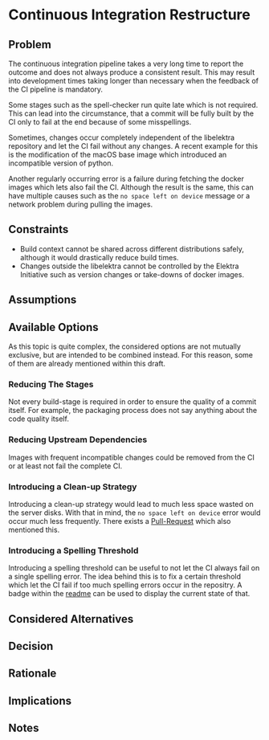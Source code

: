 # Continuous Integration Restructure

## Problem

The continuous integration pipeline takes a very long time to report the outcome and does not always produce a consistent result.
This may result into development times taking longer than necessary when the feedback of the CI pipeline is mandatory.

Some stages such as the spell-checker run quite late which is not required.
This can lead into the circumstance, that a commit will be fully built by the CI only to fail at the end because of some misspellings.

Sometimes, changes occur completely independent of the libelektra repository and let the CI fail without any changes.
A recent example for this is the modification of the macOS base image which introduced an incompatible version of python.

Another regularly occurring error is a failure during fetching the docker images which lets also fail the CI.
Although the result is the same, this can have multiple causes such as the `no space left on device` message or a network problem during pulling the images.

## Constraints

- Build context cannot be shared across different distributions safely, although it would drastically reduce build times.
- Changes outside the libelektra cannot be controlled by the Elektra Initiative such as version changes or take-downs of docker images.

## Assumptions

## Available Options

As this topic is quite complex, the considered options are not mutually exclusive, but are intended to be combined instead.
For this reason, some of them are already mentioned within this draft.

### Reducing The Stages

Not every build-stage is required in order to ensure the quality of a commit itself.
For example, the packaging process does not say anything about the code quality itself.

### Reducing Upstream Dependencies

Images with frequent incompatible changes could be removed from the CI or at least not fail the complete CI.

### Introducing a Clean-up Strategy

Introducing a clean-up strategy would lead to much less space wasted on the server disks.
With that in mind, the `no space left on device` error would occur much less frequently.
There exists a [Pull-Request](https://github.com/ElektraInitiative/libelektra/issues/4779) which also mentioned this.

### Introducing a Spelling Threshold

Introducing a spelling threshold can be useful to not let the CI always fail on a single spelling error.
The idea behind this is to fix a certain threshold which let the CI fail if too much spelling errors occur in the repositry.
A badge within the [readme](../../../README.md) can be used to display the current state of that.

## Considered Alternatives

## Decision

## Rationale

## Implications

## Notes
